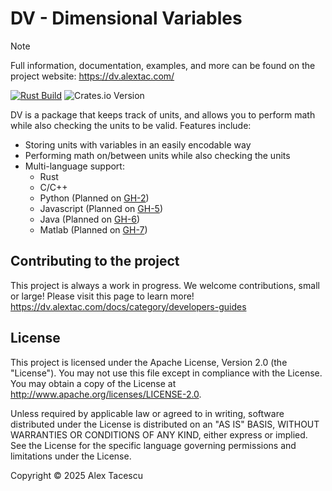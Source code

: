 # DV - Dimensional Variables

> [!NOTE]
> Full information, documentation, examples, and more can be found on the project website: https://dv.alextac.com/

[![Rust Build](https://github.com/alextac98/dv/actions/workflows/rust.yaml/badge.svg)](https://github.com/alextac98/dv/actions/workflows/rust.yaml) ![Crates.io Version](https://img.shields.io/crates/v/dv)


DV is a package that keeps track of units, and allows you to perform math while also checking the units to be valid. Features include:

- Storing units with variables in an easily encodable way
- Performing math on/between units while also checking the units
- Multi-language support:
    - Rust
    - C/C++
    - Python (Planned on [GH-2](https://github.com/alextac98/dv/issues/2))
    - Javascript (Planned on [GH-5](https://github.com/alextac98/dv/issues/5))
    - Java (Planned on [GH-6](https://github.com/alextac98/dv/issues/6))
    - Matlab (Planned on [GH-7](https://github.com/alextac98/dv/issues/7))

## Contributing to the project

This project is always a work in progress. We welcome contributions, small or large! Please visit this page to learn more! https://dv.alextac.com/docs/category/developers-guides

## License

This project is licensed under the Apache License, Version 2.0 (the "License"). You may not use this file except in compliance with the License. You may obtain a copy of the License at http://www.apache.org/licenses/LICENSE-2.0.

Unless required by applicable law or agreed to in writing, software distributed under the License is distributed on an "AS IS" BASIS, WITHOUT WARRANTIES OR CONDITIONS OF ANY KIND, either express or implied. See the License for the specific language governing permissions and limitations under the License.

Copyright &copy; 2025 Alex Tacescu